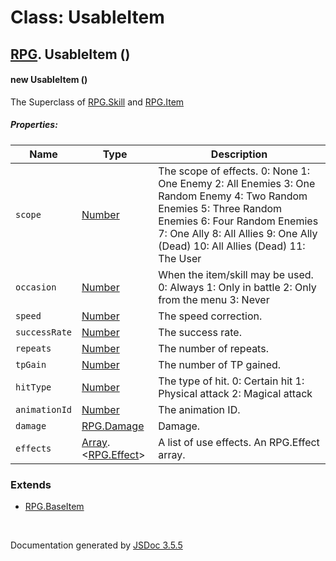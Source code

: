 # Class: UsableItem

## [RPG](RPG.html).  UsableItem ()

#### new UsableItem ()

The Superclass of [RPG.Skill](RPG.Skill.html) and [RPG.Item](RPG.Item.html)

##### Properties:

| Name | Type | Description |
| --- | --- | --- |
| `scope` | [Number](Number.html) | The scope of effects. 0: None 1: One Enemy 2: All Enemies 3: One Random Enemy 4: Two Random Enemies 5: Three Random Enemies 6: Four Random Enemies 7: One Ally 8: All Allies 9: One Ally (Dead) 10: All Allies (Dead) 11: The User |
| `occasion` | [Number](Number.html) | When the item/skill may be used. 0: Always 1: Only in battle 2: Only from the menu 3: Never |
| `speed` | [Number](Number.html) | The speed correction. |
| `successRate` | [Number](Number.html) | The success rate. |
| `repeats` | [Number](Number.html) | The number of repeats. |
| `tpGain` | [Number](Number.html) | The number of TP gained. |
| `hitType` | [Number](Number.html) | The type of hit. 0: Certain hit 1: Physical attack 2: Magical attack |
| `animationId` | [Number](Number.html) | The animation ID. |
| `damage` | [RPG.Damage](RPG.Damage.html) | Damage. |
| `effects` | [Array](Array.html).<[RPG.Effect](RPG.Effect.html)> | A list of use effects. An RPG.Effect array. |

<dl>
</dl>

### Extends

* [RPG.BaseItem](RPG.BaseItem.html)

 <br>

  Documentation generated by [JSDoc 3.5.5](https://github.com/jsdoc3/jsdoc)
